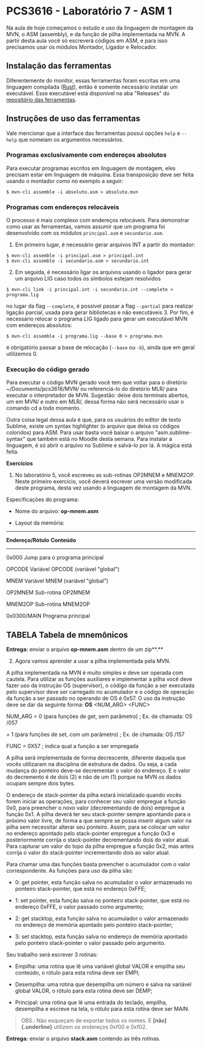 # PCS3616 - Laboratório 7 - ASM 1

Na aula de hoje começamos o estudo e uso da linguagem de montagem da
MVN, o ASM (assembly), e da função de pilha implementada na MVN.
A partir desta aula você só escreverá códigos em ASM, e para isso
precisamos usar os módulos Montador, Ligador e Relocador.

## Instalação das ferramentas

Diferentemente do monitor, essas ferramentas foram escritas em uma
linguagem compilada ([Rust](https://www.rust-lang.org/)), então é
somente necessário instalar um executável. Esse executável está
disponível na aba "Releases" do
[repositório das ferramentas](https://github.com/PCS3616/mvn-mounter).

## Instruções de uso das ferramentas

Vale mencionar que a interface das ferramentas possui opções `help` e
`--help` que nomeiam os argumentos necessários.

### Programas exclusivamente com endereços absolutos

Para executar programas escritos em linguagem de montagem, eles precisam
estar em linguagem de máquina. Essa transposição deve ser feita usando o
montador como no exemplo a seguir:
```shell
$ mvn-cli assemble -i absoluto.asm > absoluto.mvn
```

### Programas com endereços relocáveis

O processo é mais complexo com endereços relocáveis.
Para demonstrar como usar as ferramentas, vamos assumir que um programa
foi desenvolvido com os módulos `principal.asm` e `secundario.asm`.

1. Em primeiro lugar, é necessário gerar arquivos INT a partir do montador:
  ```shell
  $ mvn-cli assemble -i principal.asm > principal.int
  $ mvn-cli assemble -i secundario.asm > secundario.int
  ```
2. Em seguida, é necessário ligar os arquivos usando o ligador para gerar um
   arquivo LIG caso todos os símbolos estejam resolvidos
  ```shell
  $ mvn-cli link -i principal.int -i secundario.int --complete > programa.lig
  ```
   no lugar da flag `--complete`, é possível passar a flag `--partial` para
   realizar ligação parcial, usada para gerar bibliotecas e não executáveis
3. Por fim, é necessário relocar o programa LIG ligado para gerar um
   executável MVN com endereços absolutos:
  ```shell
  $ mvn-cli assemble -i programa.lig --base 0 > programa.mvn
  ```
   é obrigatório passar a base de relocação (`--base` ou `-b`), ainda que em
   geral utilizemos 0.

### Execução do código gerado

Para executar o código MVN gerado você tem que voltar para o diretório
\~/Documents/pcs3616/MVN/ ou referenciá-lo do diretório MLR/ para
executar o interpretador de MVN. Sugestão: deixe dois terminais abertos,
um em MVN/ e outro em MLR/, dessa forma não será necessário usar o
comando cd a todo momento.

Outra coisa legal dessa aula é que, para os usuários do editor de texto
Sublime, existe um syntax highlighter (o arquivo que deixa os códigos
coloridos) para ASM. Para usar basta você baixar o arquivo
"asm.sublime-syntax" que também está no Moodle desta semana. Para
instalar a linguagem, é só abrir o arquivo no Sublime e salvá-lo por lá.
A mágica está feita.

**Exercícios**

1.  No laboratório 5, você escreveu as sub-rotinas OP2MNEM e MNEM2OP.
    Neste primeiro exercício, você deverá escrever uma versão modificada
    deste programa, desta vez usando a linguagem de montagem da MVN.

Especificações do programa:

-   Nome do arquivo: **op-mnem.asm**

-   Layout da memória:

  -----------------------------------------------------------------------
  **Endereço/Rótulo**    **Conteúdo**
  ---------------------- ------------------------------------------------
  0x000                  Jump para o programa principal

  OPCODE                 Variável OPCODE (variável \"global\")

  MNEM                   Variável MNEM (variável \"global\")

  OP2MNEM                Sub-rotina OP2MNEM

  MNEM2OP                Sub-rotina MNEM2OP

  0x0300/MAIN            Programa principal

  TABELA                 Tabela de mnemônicos
  -----------------------------------------------------------------------

**Entrega:** enviar o arquivo **op-mnem.asm** dentro de um zip**.**

2.  Agora vamos aprender a usar a pilha implementada pela MVN.

A pilha implementada na MVN é muito simples e deve ser operada com
cautela. Para utilizar as funções auxiliares e implementar a pilha você
deve fazer uso da instrução OS (supervisor), o código da função a ser
executada pelo supervisor deve ser carregado no acumulador e o código de
operação da função a ser passado no operando de OS é 0x57. O uso da
instrução deve se dar da seguinte forma: **OS** \<NUM_ARG\> \<FUNC\>

NUM_ARG = 0 (para funções de get, sem parâmetro) ; Ex. de chamada: OS
/057

= 1 (para funções de set, com um parâmetro) ; Ex. de chamada: OS /157

FUNC = 0X57 ; indica qual a função a ser empregada

A pilha será implementada de forma decrescente, diferente daquela que
vocês utilizaram na disciplina de estrutura de dados. Ou seja, a cada
mudança do ponteiro deve-se decrementar o valor do endereço. E o valor
do decremento é de dois (2) e não de um (1) porque na MVN os dados
ocupam sempre dois bytes.

O endereço de stack-pointer da pilha estará inicializado quando vocês
forem iniciar as operações, para conhecer seu valor empregue a função
0x0, para preencher o novo valor (decrementando de dois) empregue a
função 0x1. A pilha deverá ter seu stack-pointer sempre apontando para o
próximo valor livre, de forma a que sempre se possa inserir algum valor
na pilha sem necessitar alterar seu ponteiro. Assim, para se colocar um
valor no endereço apontado pelo stack-pointer empregue a função 0x3 e
posteriormente corrija o stack-pointer decrementando dois do valor
atual. Para capturar um valor do topo da pilha empregue a função 0x2,
mas antes corrija o valor do stack-pointer incrementando dois ao valor
atual.

Para chamar uma das funções basta preencher o acumulador com o valor
correspondente. As funções para uso da pilha são:

-   0: get pointer, esta função salva no acumulador o valor armazenado
    no ponteiro stack-pointer, que está no endereço 0xFFE;

-   1: set pointer, esta função salva no ponteiro stack-pointer, que
    está no endereço 0xFFE, o valor passado como argumento;

-   2: get stacktop, esta função salva no acumulador o valor armazenado
    no endereço de memória apontado pelo ponteiro stack-pointer;

-   3: set stacktop, esta função salva no endereço de memória apontado
    pelo ponteiro stack-pointer o valor passado pelo argumento.

Seu trabalho será escrever 3 rotinas:

-   Empilha: uma rotina que lê uma variável global VALOR e empilha seu
    conteúdo, o rótulo para esta rotina deve ser EMPI;

-   Desempilha: uma rotina que desempilha um número e salva na variável
    global VALOR, o rótulo para esta rotina deve ser DEMP;

-   Principal: uma rotina que lê uma entrada do teclado, empilha,
    desempilha e escreve na tela, o rótulo para esta rotina deve ser
    MAIN.

> OBS.: Não esqueçam de exportar todos os nomes. E **[não]{.underline}**
> utilizem os endereços 0xf00 e 0xf02.

**Entrega:** enviar o arquivo **stack.asm** contendo as três rotinas.
